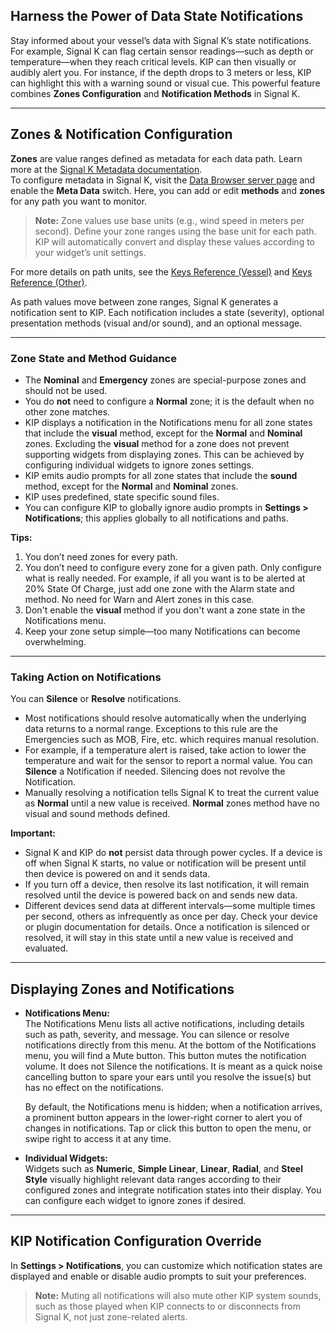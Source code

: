 ## Harness the Power of Data State Notifications

Stay informed about your vessel’s data with Signal K’s state notifications. For example, Signal K can flag certain sensor readings—such as depth or temperature—when they reach critical levels. KIP can then visually or audibly alert you. For instance, if the depth drops to 3 meters or less, KIP can highlight this with a warning sound or visual cue. This powerful feature combines **Zones Configuration** and **Notification Methods** in Signal K.

---

## Zones & Notification Configuration

**Zones** are value ranges defined as metadata for each data path. Learn more at the [Signal K Metadata documentation](https://signalk.org/specification/1.7.0/doc/data_model_metadata.html).  
To configure metadata in Signal K, visit the [Data Browser server page](/admin/#/databrowser) and enable the **Meta Data** switch. Here, you can add or edit **methods** and **zones** for any path you want to monitor.

> **Note:** Zone values use base units (e.g., wind speed in meters per second). Define your zone ranges using the base unit for each path. KIP will automatically convert and display these values according to your widget’s unit settings.

For more details on path units, see the [Keys Reference (Vessel)](https://signalk.org/specification/1.7.0/doc/vesselsBranch.html) and [Keys Reference (Other)](https://signalk.org/specification/1.7.0/doc/otherBranches.html).

As path values move between zone ranges, Signal K generates a notification sent to KIP. Each notification includes a state (severity), optional presentation methods (visual and/or sound), and an optional message.

---

### Zone State and Method Guidance

- The **Nominal** and **Emergency** zones are special-purpose zones and should not be used.
- You do **not** need to configure a **Normal** zone; it is the default when no other zone matches.
- KIP displays a notification in the Notifications menu for all zone states that include the **visual** method, except for the **Normal** and **Nominal** zones. Excluding the **visual** method for a zone does not prevent supporting widgets from displaying zones. This can be achieved by configuring individual widgets to ignore zones settings.
- KIP emits audio prompts for all zone states that include the **sound** method, except for the **Normal** and **Nominal** zones.
- KIP uses predefined, state specific sound files.
- You can configure KIP to globally ignore audio prompts in **Settings > Notifications**; this applies globally to all notifications and paths.

**Tips:**
1. You don’t need zones for every path.
2. You don’t need to configure every zone for a given path. Only configure what is really needed. For example, if all you want is to be alerted at 20% State Of Charge, just add one zone with the Alarm state and method. No need for Warn and Alert zones in this case.
3. Don't enable the **visual** method if you don't want a zone state in the Notifications menu.
4. Keep your zone setup simple—too many Notifications can become overwhelming.

---

### Taking Action on Notifications

You can **Silence** or **Resolve** notifications.  
- Most notifications should resolve automatically when the underlying data returns to a normal range. Exceptions to this rule are the Emergencies such as MOB, Fire, etc. which requires manual resolution.
- For example, if a temperature alert is raised, take action to lower the temperature and wait for the sensor to report a normal value. You can **Silence** a Notification if needed. Silencing does not revolve the Notification. 
- Manually resolving a notification tells Signal K to treat the current value as **Normal** until a new value is received. **Normal** zones method have no visual and sound methods defined.

**Important:**  
- Signal K and KIP do **not** persist data through power cycles. If a device is off when Signal K starts, no value or notification will be present until then device is powered on and it sends data.
- If you turn off a device, then resolve its last notification, it will remain resolved until the device is powered back on and sends new data.
- Different devices send data at different intervals—some multiple times per second, others as infrequently as once per day. Check your device or plugin documentation for details. Once a notification is silenced or resolved, it will stay in this state until a new value is received and evaluated.

---

## Displaying Zones and Notifications

- **Notifications Menu:**  
  The Notifications Menu lists all active notifications, including details such as path, severity, and message. You can silence or resolve notifications directly from this menu. At the bottom of the Notifications menu, you will find a Mute button. This button mutes the notification volume. It does not Silence the notifications. It is meant as a quick noise cancelling button to spare your ears until you resolve the issue(s) but has no effect on the notifications.
  
  By default, the Notifications menu is hidden; when a notification arrives, a prominent button appears in the lower-right corner to alert you of changes in notifications. Tap or click this button to open the menu, or swipe right to access it at any time.

- **Individual Widgets:**  
  Widgets such as **Numeric**, **Simple Linear**, **Linear**, **Radial**, and **Steel Style** visually highlight relevant data ranges according to their configured zones and integrate notification states into their display. You can configure each widget to ignore zones if desired.

---

## KIP Notification Configuration Override

In **Settings > Notifications**, you can customize which notification states are displayed and enable or disable audio prompts to suit your preferences.

> **Note:** Muting all notifications will also mute other KIP system sounds, such as those played when KIP connects to or disconnects from Signal K, not just zone-related alerts.
